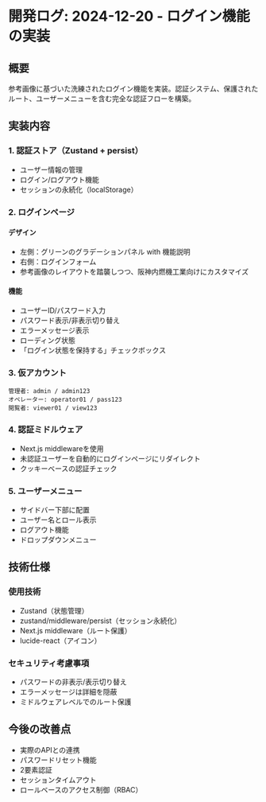 # 開発ログ: 2024-12-20 - ログイン機能の実装

## 概要
参考画像に基づいた洗練されたログイン機能を実装。認証システム、保護されたルート、ユーザーメニューを含む完全な認証フローを構築。

## 実装内容

### 1. 認証ストア（Zustand + persist）
- ユーザー情報の管理
- ログイン/ログアウト機能
- セッションの永続化（localStorage）

### 2. ログインページ
#### デザイン
- 左側：グリーンのグラデーションパネル with 機能説明
- 右側：ログインフォーム
- 参考画像のレイアウトを踏襲しつつ、阪神内燃機工業向けにカスタマイズ

#### 機能
- ユーザーID/パスワード入力
- パスワード表示/非表示切り替え
- エラーメッセージ表示
- ローディング状態
- 「ログイン状態を保持する」チェックボックス

### 3. 仮アカウント
```
管理者: admin / admin123
オペレーター: operator01 / pass123
閲覧者: viewer01 / view123
```

### 4. 認証ミドルウェア
- Next.js middlewareを使用
- 未認証ユーザーを自動的にログインページにリダイレクト
- クッキーベースの認証チェック

### 5. ユーザーメニュー
- サイドバー下部に配置
- ユーザー名とロール表示
- ログアウト機能
- ドロップダウンメニュー

## 技術仕様

### 使用技術
- Zustand（状態管理）
- zustand/middleware/persist（セッション永続化）
- Next.js middleware（ルート保護）
- lucide-react（アイコン）

### セキュリティ考慮事項
- パスワードの非表示/表示切り替え
- エラーメッセージは詳細を隠蔽
- ミドルウェアレベルでのルート保護

## 今後の改善点
- 実際のAPIとの連携
- パスワードリセット機能
- 2要素認証
- セッションタイムアウト
- ロールベースのアクセス制御（RBAC）